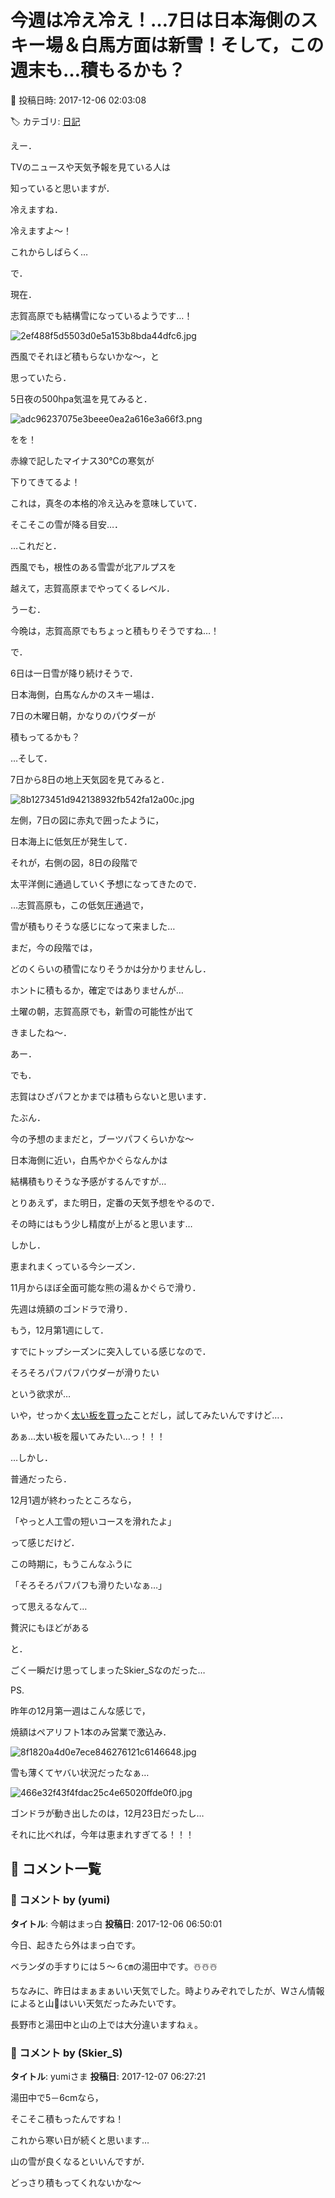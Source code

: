 # 今週は冷え冷え！…7日は日本海側のスキー場＆白馬方面は新雪！そして，この週末も…積もるかも？

📅 投稿日時: 2017-12-06 02:03:08

🏷️ カテゴリ: [日記](cc4b5682fb7b8b144980957a978653fb0.md)

えー．


TVのニュースや天気予報を見ている人は


知っていると思いますが．


冷えますね．


冷えますよ～！


これからしばらく…





で．


現在．


志賀高原でも結構雪になっているようです…！




![2ef488f5d5503d0e5a153b8bda44dfc6.jpg](images/2ef488f5d5503d0e5a153b8bda44dfc6.jpg)







西風でそれほど積もらないかな～，と


思っていたら．


5日夜の500hpa気温を見てみると．




![adc96237075e3beee0ea2a616e3a66f3.png](images/adc96237075e3beee0ea2a616e3a66f3.png)




をを！


赤線で記したマイナス30℃の寒気が


下りてきてるよ！


これは，真冬の本格的冷え込みを意味していて．


そこそこの雪が降る目安…．





…これだと．


西風でも，根性のある雪雲が北アルプスを


越えて，志賀高原までやってくるレベル．


うーむ．


今晩は，志賀高原でもちょっと積もりそうですね…！





で．


6日は一日雪が降り続けそうで．


日本海側，白馬なんかのスキー場は．


7日の木曜日朝，かなりのパウダーが


積もってるかも？





…そして．


7日から8日の地上天気図を見てみると．




![8b1273451d942138932fb542fa12a00c.jpg](images/8b1273451d942138932fb542fa12a00c.jpg)




左側，7日の図に赤丸で囲ったように，


日本海上に低気圧が発生して．


それが，右側の図，8日の段階で


太平洋側に通過していく予想になってきたので．





…志賀高原も，この低気圧通過で，


雪が積もりそうな感じになって来ました…





まだ，今の段階では，


どのくらいの積雪になりそうかは分かりませんし．


ホントに積もるか，確定ではありませんが…


土曜の朝，志賀高原でも，新雪の可能性が出て


きましたね～．





あー．


でも．


志賀はひざパフとかまでは積もらないと思います．


たぶん．


今の予想のままだと，ブーツパフくらいかな～


日本海側に近い，白馬やかぐらなんかは


結構積もりそうな予感がするんですが…





とりあえず，また明日，定番の天気予想をやるので．


その時にはもう少し精度が上がると思います…





しかし．


恵まれまくっている今シーズン．


11月からほぼ全面可能な熊の湯＆かぐらで滑り．


先週は焼額のゴンドラで滑り．


もう，12月第1週にして．


すでにトップシーズンに突入している感じなので．





そろそろパフパフパウダーが滑りたい





という欲求が…


いや，せっかく[太い板を買った](e56c11ebadfa98e86c1f0cbe36198f076.md)ことだし，試してみたいんですけど…．


あぁ…太い板を履いてみたい…っ！！！





…しかし．


普通だったら．


12月1週が終わったところなら，


「やっと人工雪の短いコースを滑れたよ」


って感じだけど．


この時期に，もうこんなふうに


「そろそろパフパフも滑りたいなぁ…」


って思えるなんて…


贅沢にもほどがある


と．


ごく一瞬だけ思ってしまったSkier_Sなのだった…





PS.


昨年の12月第一週はこんな感じで，


焼額はペアリフト1本のみ営業で激込み．




![8f1820a4d0e7ece846276121c6146648.jpg](images/8f1820a4d0e7ece846276121c6146648.jpg)




雪も薄くてヤバい状況だったなぁ…




![466e32f43f4fdac25c4e65020ffde0f0.jpg](images/466e32f43f4fdac25c4e65020ffde0f0.jpg)




ゴンドラが動き出したのは，12月23日だったし…


それに比べれば，今年は恵まれすぎてる！！！

## 💬 コメント一覧

### 💬 コメント by (yumi)
**タイトル**: 今朝はまっ白
**投稿日**: 2017-12-06 06:50:01

今日、起きたら外はまっ白です。

ベランダの手すりには５～６㎝の湯田中です。☃️☃️☃️



ちなみに、昨日はまぁまぁいい天気でした。時よりみぞれでしたが、Wさん情報によると山🗻はいい天気だったみたいです。



長野市と湯田中と山の上では大分違いますねぇ。

### 💬 コメント by (Skier_S)
**タイトル**: yumiさま
**投稿日**: 2017-12-07 06:27:21

湯田中で5－6cmなら，

そこそこ積もったんですね！

これから寒い日が続くと思います…

山の雪が良くなるといいんですが．

どっさり積もってくれないかな～

